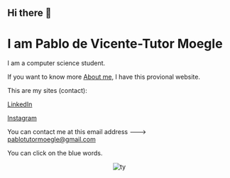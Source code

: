 ## Hi there 👋

# I am Pablo de Vicente-Tutor Moegle

I am a computer science student.

If you want to know more [About me](https://pablotutormoegle.github.io/aboutMe), I have this provional website.

This are my sites (contact):

[LinkedIn](https://www.linkedin.com/in/pablo-tutor-moegle/)

[Instagram](https://www.instagram.com/pablo_dev_tutor/)

You can contact me at this email address ---> pablotutormoegle@gmail.com

You can click on the blue words.

<div align="center"> 
<img href="https://www.google.com/search?sca_esv=42f3e948118a1926&sca_upv=1&sxsrf=ADLYWILNQnmNZBAdJImUcJ0la15idqsBzA:1719749823695&q=manga+scenes+saying+thanks&udm=2&fbs=AEQNm0CbCVgAZ5mWEJDg6aoPVcBgWizR0-0aFOH11Sb5tlNhdzTfxpAVBoexMFZnKJBpl_MmNp6ZDxgDPl6t2hVOzXMPRpBwkP9IY-13MTKHtUfMnd2wSqchB5syhrzOCD246j9W2AQFXXKS7h1JyALMSyuv_jAlNfTON4S26vKbMTODtJuntwFxVCI1Wud-gjAFMAogPHmE&sa=X&ved=2ahUKEwiO49-qp4OHAxV_SPEDHVXfDOsQtKgLegQIDxAB&biw=1920&bih=959&dpr=1#vhid=r4Odg_l-0U0bMM&vssid=mosaic" alt="ty" widht="500" />
</div>

